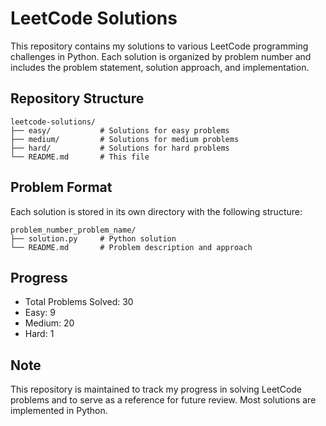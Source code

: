# LeetCode Solutions

This repository contains my solutions to various LeetCode programming challenges in Python. Each solution is organized by problem number and includes the problem statement, solution approach, and implementation.

## Repository Structure

```
leetcode-solutions/
├── easy/           # Solutions for easy problems
├── medium/         # Solutions for medium problems
├── hard/           # Solutions for hard problems
└── README.md       # This file
```

## Problem Format

Each solution is stored in its own directory with the following structure:
```
problem_number_problem_name/
├── solution.py     # Python solution
└── README.md       # Problem description and approach
```

## Progress

- Total Problems Solved: 30
- Easy: 9
- Medium: 20
- Hard: 1

## Note

This repository is maintained to track my progress in solving LeetCode problems and to serve as a reference for future review. Most solutions are implemented in Python. 